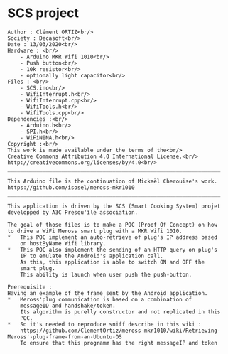 # SCS project
    Author : Clément ORTIZ<br/>
	Society : Decasoft<br/>
	Date : 13/03/2020<br/>
	Hardware : <br/>
		- Arduino MKR Wifi 1010<br/>
		- Push button<br/>
		- 10k resistor<br/>
		- optionally light capacitor<br/>
	Files : <br/>
		- SCS.ino<br/>
		- WifiInterrupt.h<br/>
		- WifiInterrupt.cpp<br/>
		- WifiTools.h<br/>
		- WifiTools.cpp<br/>
	Dependencies :<br/>
		- Arduino.h<br/>
		- SPI.h<br/>
		- WiFiNINA.h<br/>
	Copyright :<br/>
    This work is made available under the terms of the<br/>
    Creative Commons Attribution 4.0 International License.<br/>
    http://creativecommons.org/licenses/by/4.0<br/>
	___________________________________________________________________
	
	This Arduino file is the continuation of Mickaël Cherouise's work.
	https://github.com/isosel/meross-mkr1010
	___________________________________________________________________
	
	This application is driven by the SCS (Smart Cooking System) projet
	developped by A3C Presqu'île association.
	
	The goal of those files is to make a POC (Proof Of Concept) on how 
	to drive a WiFi Meross smart plug with a MKR Wifi 1010.
	* 	This POC implement an auto-retrieve of plug's IP address based 
		on hostByName Wifi library.
	*	This POC also implement the sending of an HTTP query on plug's
		IP to emulate the Android's application call.
		As this, this application is able to switch ON and OFF the 
		smart plug.
		This ability is launch when user push the push-button.
		
	Prerequisite :
	Having an example of the frame sent by the Android application.
	*	Meross'plug communication is based on a combination of 
		messageID and handshake/token.
		Its algorithm is purelly constructor and not replicated in this 
		POC.
	* 	So it's needed to reproduce sniff describe in this wiki :
		https://github.com/ClementOrtiz/meross-mkr1010/wiki/Retrieving-Meross'-plug-frame-from-an-Ubuntu-OS
		To ensure that this programm has the right messageIP and token